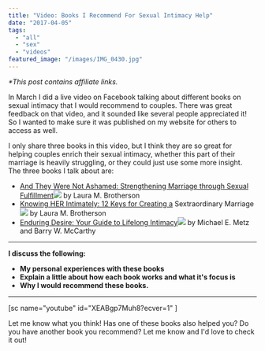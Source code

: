 ```yaml
---
title: "Video: Books I Recommend For Sexual Intimacy Help"
date: "2017-04-05"
tags:
  - "all"
  - "sex"
  - "videos"
featured_image: "/images/IMG_0430.jpg"
---
```


_\*This post contains affiliate links._

In March I did a live video on Facebook talking about different books on sexual intimacy that I would recommend to couples. There was great feedback on that video, and it sounded like several people appreciated it! So I wanted to make sure it was published on my website for others to access as well.

I only share three books in this video, but I think they are so great for helping couples enrich their sexual intimacy, whether this part of their marriage is heavily struggling, or they could just use some more insight. The three books I talk about are:

- [And They Were Not Ashamed: Strengthening Marriage through Sexual Fulfillment](https://amzn.to/2HbYpRZ)![](//ir-na.amazon-adsystem.com/e/ir?t=amyjofreshlym-20&l=am2&o=1&a=1587830345) by Laura M. Brotherson
- [Knowing HER Intimately: 12 Keys for Creating a](https://amzn.to/2qEMTIN) Sextraordinary Marriage![](//ir-na.amazon-adsystem.com/e/ir?t=amyjofreshlym-20&l=am2&o=1&a=0978586794) by Laura M. Brotherson
- [Enduring Desire: Your Guide to Lifelong Intimacy![](//ir-na.amazon-adsystem.com/e/ir?t=amyjofreshlym-20&l=am2&o=1&a=0415878306)](https://amzn.to/2H7Qx8h) by Michael E. Metz and Barry W. McCarthy

* * *

**I discuss the following:**

- **My personal experiences with these books**
- **Explain a little about how each book works and what it's focus is**
- **Why I would recommend these books.**

* * *

\[sc name="youtube" id="XEABgp7Muh8?ecver=1" \]

Let me know what you think! Has one of these books also helped you? Do you have another book you recommend? Let me know and I'd love to check it out!
